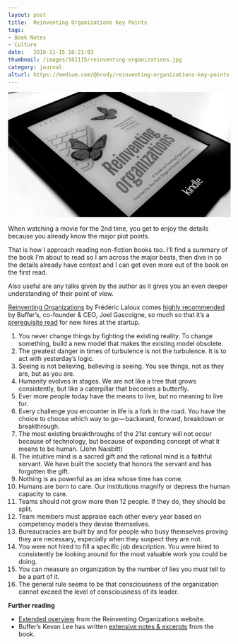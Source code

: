 ```yaml
---
layout: post
title:  Reinventing Organizations Key Points
tags:
- Book Notes
- Culture
date:   2016-11-15 10:21:03
thumbnail: /images/161115/reinventing-organizations.jpg
category: journal
alturl: https://medium.com/@brody/reinventing-organizations-key-points-7414663d6bc5
---
```


![](/images/161115/reinventing-organizations.jpg)

When watching a movie for the 2nd time, you get to enjoy the details because you already know the major plot points.

That is how I approach reading non-fiction books too. I’ll find a summary of the book I’m about to read so I am across the major beats, then dive in so the details already have context and I can get even more out of the book on the first read.

Also useful are any talks given by the author as it gives you an even deeper understanding of their point of view.

[Reinventing Organizations](http://www.amazon.com/gp/product/B00ICS9VI4) by Frédéric Laloux comes [highly recommended](http://joel.is/50-books-that-transformed-my-business-and-my-life/) by Buffer’s, co-founder & CEO, Joel Gascoigne, so much so that it’s a [prerequisite read](https://buffer.com/journey) for new hires at the startup.

1.  You never change things by fighting the existing reality. To change something, build a new model that makes the existing model obsolete.
2.  The greatest danger in times of turbulence is not the turbulence. It is to act with yesterday’s logic.
3.  Seeing is not believing, believing is seeing. You see things, not as they are, but as you are.
4.  Humanity evolves in stages. We are not like a tree that grows consistently, but like a caterpillar that becomes a butterfly.
5.  Ever more people today have the means to live, but no meaning to live for.
6.  Every challenge you encounter in life is a fork in the road. You have the choice to choose which way to go — backward, forward, breakdown or breakthrough.
7.  The most existing breakthroughs of the 21st century will not occur because of technology, but because of expanding concept of what it means to be human. (John Naisbitt)
8.  The intuitive mind is a sacred gift and the rational mind is a faithful servant. We have built the society that honors the servant and has forgotten the gift.
9.  Nothing is as powerful as an idea whose time has come.
10.  Humans are born to care. Our institutions magnify or depress the human capacity to care.
11.  Teams should not grow more then 12 people. If they do, they should be split.
12.  Team members must appraise each other every year based on competency models they devise themselves.
13.  Bureaucracies are built by and for people who busy themselves proving they are necessary, especially when they suspect they are not.
14.  You were not hired to fill a specific job description. You were hired to consistently be looking around for the most valuable work you could be doing.
15.  You can measure an organization by the number of lies you must tell to be a part of it.
16.  The general rule seems to be that consciousness of the organization cannot exceed the level of consciousness of its leader.

**Further reading**

*   [Extended overview](http://www.reinventingorganizations.com/uploads/2/1/9/8/21988088/140305_laloux_reinventing_organizations.pdf) from the Reinventing Organizations website.
*   Buffer’s Kevan Lee has written [extensive notes & excerpts](http://www.kevanlee.com/reinventing-organizations/) from the book.
